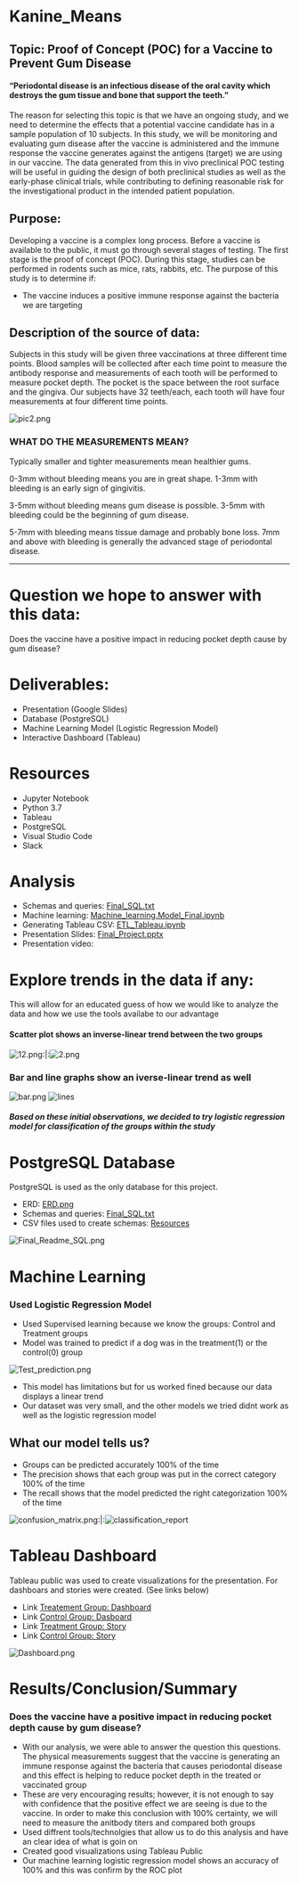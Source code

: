 # Kanine_Means
## Topic: Proof of Concept (POC) for a Vaccine to Prevent Gum Disease
#### “Periodontal disease is an infectious disease of the oral cavity which destroys the gum tissue and bone that support the teeth.”

The reason for selecting this topic is that we have an ongoing study, and we need to determine the effects that a potential vaccine candidate has in a sample population of 10 subjects. In this study, we will be monitoring and evaluating gum disease after the vaccine is administered and the immune response the vaccine generates against the antigens (target) we are using in our vaccine.
The data generated from this in vivo preclinical POC testing will be useful in guiding the design of both preclinical studies as well as the early-phase clinical trials, while contributing to defining reasonable risk for the investigational product in the intended patient population.


## Purpose:
Developing a vaccine is a complex long process. Before a vaccine is available to the public, it must go through several stages of testing. The first stage is the proof of concept (POC). During this stage, studies can be performed in rodents such as mice, rats, rabbits, etc.
The purpose of this study is to determine if:
* The vaccine induces a positive immune response against the bacteria we are targeting 

## Description of the source of data:
Subjects in this study will be given three vaccinations at three different time points. Blood samples will be collected after each time point to measure the antibody response and measurements of each tooth will be performed to measure pocket depth. The pocket is the space between the root surface and the gingiva. Our subjects have 32 teeth/each, each tooth will have four measurements at four different time points.

![pic2.png](https://github.com/LucyPill/Kanine_Means/blob/main/Images/pic2.png)

### WHAT DO THE MEASUREMENTS MEAN?
Typically smaller and tighter measurements mean healthier gums. 

0-3mm without bleeding means you are in great shape. 
1-3mm with bleeding is an early sign of gingivitis. 

3-5mm without bleeding means gum disease is possible.
3-5mm with bleeding could be the beginning of gum disease.

5-7mm with bleeding means tissue damage and probably bone loss.
7mm and above with bleeding is generally the advanced stage of periodontal disease. 

************************************************************************************************************************************************************************************************************************************************************************************************************************************************************************************************************************************************************************

# Question we hope to answer with this data:
Does the vaccine have a positive impact in reducing pocket depth cause by gum disease?

# Deliverables:
* Presentation (Google Slides)
*  Database (PostgreSQL)
*  Machine Learning Model (Logistic Regression Model)
*  Interactive Dashboard (Tableau)

# Resources 
* Jupyter Notebook
* Python 3.7
* Tableau 
* PostgreSQL
* Visual Studio Code
* Slack

# Analysis
* Schemas and queries: [Final_SQL.txt](https://github.com/LucyPill/Kanine_Means/blob/main/SQL/Final_SQL.txt)
* Machine learning: [Machine_learning.Model_Final.ipynb](https://github.com/LucyPill/Kanine_Means/blob/main/Machine_Learning/Machine_learning.Model_Final.ipynb)
* Generating Tableau CSV: [ETL_Tableau.ipynb](https://github.com/LucyPill/Kanine_Means/blob/main/Tableau/ETL_Tableau.ipynb)
* Presentation Slides: [Final_Project.pptx](https://github.com/LucyPill/Kanine_Means/blob/main/Presentation/Final_Project.pptx)
* Presentation video: 

# Explore trends in the data if any:
This will allow for an educated guess of how we would like to analyze the data and how we use the tools availabe to our advantage

#### Scatter plot shows an inverse-linear trend between the two groups

![12.png](https://github.com/LucyPill/Kanine_Means/blob/main/Images_Final_Repo/12.png):|:![2.png](https://github.com/LucyPill/Kanine_Means/blob/main/Images_Final_Repo/2.png) 

### Bar and line graphs show an iverse-linear trend as well

![bar.png](https://github.com/LucyPill/Kanine_Means/blob/main/Images_Final_Repo/bar.png)
![lines](https://github.com/LucyPill/Kanine_Means/blob/main/Images_Final_Repo/lines.png)


##### Based on these initial observations, we decided to try logistic regression model for classification of the groups within the study



# PostgreSQL Database
PostgreSQL is used as the only database for this project.

* ERD: [ERD.png](https://github.com/LucyPill/Kanine_Means/blob/main/Images_Final_Repo/ERD.png)
* Schemas and queries: [Final_SQL.txt](https://github.com/LucyPill/Kanine_Means/blob/main/SQL/Final_SQL.txt)
* CSV files used to create schemas: [Resources](https://github.com/LucyPill/Kanine_Means/tree/main/Resources)


![Final_Readme_SQL.png](https://github.com/LucyPill/Kanine_Means/blob/main/Images_Final_Repo/Final_Readme_SQL.png)

# Machine Learning

### Used Logistic Regression Model

* Used Supervised learning because we know the groups: Control and Treatment groups
* Model was trained to predict if a dog was in the treatment(1) or the control(0) group

![Test_prediction.png](https://github.com/LucyPill/Kanine_Means/blob/main/Images_Final_Repo/Test_prediction%20.png)

* This model has limitations but for us worked fined because our data displays a linear trend 
*  Our dataset was very small, and the other models we tried didnt work as well as the logistic regression model

## What our model tells us?
* Groups can be predicted accurately 100% of the time
* The precision shows that each group was put in the correct category 100% of the time
* The recall shows that the model predicted the right categorization 100% of the time

![confusion_matrix.png](https://github.com/LucyPill/Kanine_Means/blob/main/Images_Final_Repo/confusion_matrix.png):|:![classification_report](https://github.com/LucyPill/Kanine_Means/blob/main/Images_Final_Repo/classification_report.png)




# Tableau Dashboard
Tableau public was used to create visualizations for the presentation. For dashboars and stories were created. (See links below)
* Link [Treatement Group: Dashboard](https://public.tableau.com/app/profile/lucy.e.pill/viz/TreatementGroupDashboard/Treatment-Dasboard?publish=yes)
* Link [Control Group: Dasboard](https://public.tableau.com/app/profile/lucy.e.pill/viz/ControlGroupDashboard/ControlGroupDashboard)
* Link [Treatment Group: Story](https://public.tableau.com/app/profile/lucy.e.pill/viz/TreatementGroupStory/TreatmentGroupStory?publish=yes)
* Link [Control Group: Story](https://public.tableau.com/app/profile/lucy.e.pill/viz/ControlGroupStory/ControlGroupStory)

![Dashboard.png](https://github.com/LucyPill/Kanine_Means/blob/main/Images_Final_Repo/Dashboard.png)






# Results/Conclusion/Summary
### Does the vaccine have a positive impact in reducing pocket depth cause by gum disease?
* With our analysis, we were able to answer the question this questions. The physical measurements suggest that the vaccine is generating an immune response against the bacteria that causes periodontal disease and this effect is helping to reduce pocket depth in the treated or vaccinated group
*  These are very encouraging results; however, it is not enough to say with confidence that the positive effect we are seeing is due to the vaccine. In order to make this conclusion with 100% certainty, we will need to measure the anitbody titers and compared both groups
* Used diffrent tools/technolgies that allow us to do this analysis and have an clear idea of what is goin on
* Created good visualizations using Tableau Public 
* Our machine learning logistic regression model shows an accuracy of 100% and this was confirm by the ROC plot
